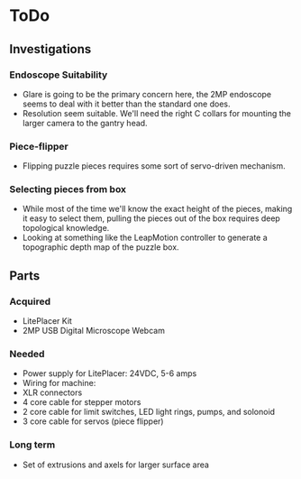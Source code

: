 # ToDo
## Investigations
### Endoscope Suitability
- Glare is going to be the primary concern here, the 2MP endoscope seems to deal with it better than the standard one does. 
- Resolution seem suitable. We'll need the right C collars for mounting the larger camera to the gantry head.

### Piece-flipper
- Flipping puzzle pieces requires some sort of servo-driven mechanism.

### Selecting pieces from box
- While most of the time we'll know the exact height of the pieces, making it easy to select them, pulling the pieces out of the box requires deep topological knowledge.
- Looking at something like the LeapMotion controller to generate a topographic depth map of the puzzle box.

## Parts
### Acquired
- LitePlacer Kit
- 2MP USB Digital Microscope Webcam

### Needed
- Power supply for LitePlacer: 24VDC, 5-6 amps
- Wiring for machine: 
 - XLR connectors
 - 4 core cable for stepper motors
 - 2 core cable for limit switches, LED light rings, pumps, and solonoid
 - 3 core cable for servos (piece flipper)

### Long term
- Set of extrusions and axels for larger surface area


## 